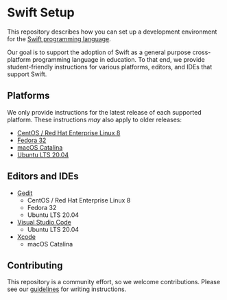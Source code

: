 # Swift Setup

This repository describes how you can set up a development environment for the [Swift programming language](https://swift.org).

Our goal is to support the adoption of Swift as a general purpose cross-platform programming language in education. To that end, we provide student-friendly instructions for various platforms, editors, and IDEs that support Swift.

## Platforms

We only provide instructions for the latest release of each supported platform. These instructions *may* also apply to older releases:

- [CentOS / Red Hat Enterprise Linux 8](platforms/centos/README.md)
- [Fedora 32](platforms/fedora/README.md)
- [macOS Catalina](platforms/macOS/README.md)
- [Ubuntu LTS 20.04](platforms/ubuntu/README.md)

## Editors and IDEs

- [Gedit](editors/gedit/README.md)
    * CentOS / Red Hat Enterprise Linux 8
    * Fedora 32
    * Ubuntu LTS 20.04
- [Visual Studio Code](editors/vscode-linux/README.md)
    * Ubuntu LTS 20.04
- [Xcode](editors/xcode/README.md)
    * macOS Catalina

## Contributing

This repository is a community effort, so we welcome contributions. Please see our [guidelines](contributing.md) for writing instructions.

